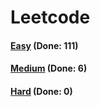 # Leetcode

<h4><a href="https://github.com/lon-yang/leetcode/blob/master/docs/Easy.md">Easy</a>  (Done: 111)</h4>
<h4><a href="https://github.com/lon-yang/leetcode/blob/master/docs/Medium.md">Medium</a>  (Done: 6)</h4>
<h4><a href="https://github.com/lon-yang/leetcode/blob/master/docs/Hard.md">Hard</a>  (Done: 0)</h4>
